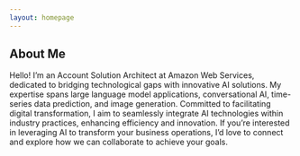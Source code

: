```yaml
---
layout: homepage
---
```


## About Me
<!-- 
Hi! I am a first-year graduate student in Information Systems Management at Carnegie Mellon University expected to graduate in December 2023. Before joining CMU, I obtained a Bachelor of Science in Computer Science at The Hong Kong Polytechnic University with the First Class Honours in June 2022. 

I am fortunate to work with [Sherry Tongshuang Wu](https://www.cs.cmu.edu/~sherryw/) for NLP dataset characterization. I'm a versatile AI & Software Engineer interested in developing State-of-the-Art AI Solutions for anyone to use and adapt. I have experiences in LLM application and Evaluation, Open-domain Chatbot System, and Time-series Data Prediction. -->

Hello! I’m an Account Solution Architect at Amazon Web Services, dedicated to bridging technological gaps with innovative AI solutions. My expertise spans large language model applications, conversational AI, time-series data prediction, and image generation. Committed to facilitating digital transformation, I aim to seamlessly integrate AI technologies within industry practices, enhancing efficiency and innovation. If you’re interested in leveraging AI to transform your business operations, I’d love to connect and explore how we can collaborate to achieve your goals.


<!--- ## Research Interests --->
<!--- - **Computer Vision:** image recognition, image generation, video captioning --->
<!--- - **Machine Learning:** meta-learning, incremental learning, transfer learning --->

<!-- ## News
- **[Oct. 2023]** First-ever paper in adversariality accepted (at IJCNLP-AACL 2023)! We show NLP dataset characterization metrics are valuable for adversarial measurements.
- **[Aug. 2023]** Started my capstone study at [Bayer](https://www.bayer.com/en/) for myRadiology360 cross-platform mobile application development.
- **[May 2023]** Started a summer internship at [HKUST VisLab](http://vis.cse.ust.hk/) working on LLM-empowered reverse engineering for visualization. -->

<!-- {% include_relative _includes/projects.md %} 

<!-- {% include_relative _includes/publications.md %} -->

<!--- {% include_relative _includes/services.md %} --->


<!-- ## Publications -->
<!-- Measuring Adversarial Datasets (paper, codes) <br>  -->
<!-- Yuanchen Bai*, Raoyi Huang*, Vijay Viswanathan, Tzu-Sheng Kuo, Tongshuang Wu <br> -->
<!-- IJCNLP-AACL 2023 -->

